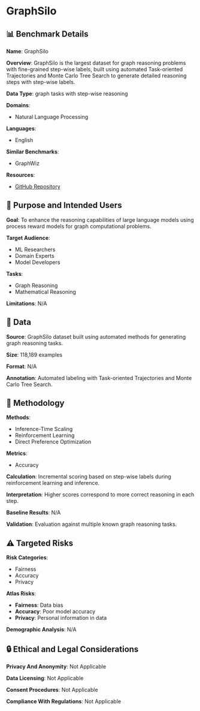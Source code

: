 # GraphSilo

## 📊 Benchmark Details

**Name**: GraphSilo

**Overview**: GraphSilo is the largest dataset for graph reasoning problems with fine-grained step-wise labels, built using automated Task-oriented Trajectories and Monte Carlo Tree Search to generate detailed reasoning steps with step-wise labels.

**Data Type**: graph tasks with step-wise reasoning

**Domains**:
- Natural Language Processing

**Languages**:
- English

**Similar Benchmarks**:
- GraphWiz

**Resources**:
- [GitHub Repository](https://github.com/GKNL/GraphPRM)

## 🎯 Purpose and Intended Users

**Goal**: To enhance the reasoning capabilities of large language models using process reward models for graph computational problems.

**Target Audience**:
- ML Researchers
- Domain Experts
- Model Developers

**Tasks**:
- Graph Reasoning
- Mathematical Reasoning

**Limitations**: N/A

## 💾 Data

**Source**: GraphSilo dataset built using automated methods for generating graph reasoning tasks.

**Size**: 118,189 examples

**Format**: N/A

**Annotation**: Automated labeling with Task-oriented Trajectories and Monte Carlo Tree Search.

## 🔬 Methodology

**Methods**:
- Inference-Time Scaling
- Reinforcement Learning
- Direct Preference Optimization

**Metrics**:
- Accuracy

**Calculation**: Incremental scoring based on step-wise labels during reinforcement learning and inference.

**Interpretation**: Higher scores correspond to more correct reasoning in each step.

**Baseline Results**: N/A

**Validation**: Evaluation against multiple known graph reasoning tasks.

## ⚠️ Targeted Risks

**Risk Categories**:
- Fairness
- Accuracy
- Privacy

**Atlas Risks**:
- **Fairness**: Data bias
- **Accuracy**: Poor model accuracy
- **Privacy**: Personal information in data

**Demographic Analysis**: N/A

## 🔒 Ethical and Legal Considerations

**Privacy And Anonymity**: Not Applicable

**Data Licensing**: Not Applicable

**Consent Procedures**: Not Applicable

**Compliance With Regulations**: Not Applicable

